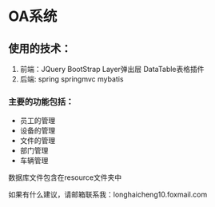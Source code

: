 # OA系统
## 使用的技术：
1. 前端：JQuery  BootStrap  Layer弹出层  DataTable表格插件
2. 后端: spring springmvc mybatis
### 主要的功能包括：
* 员工的管理
* 设备的管理
* 文件的管理
* 部门管理
* 车辆管理

数据库文件包含在resource文件夹中

如果有什么建议，请邮箱联系我：longhaicheng10.foxmail.com
